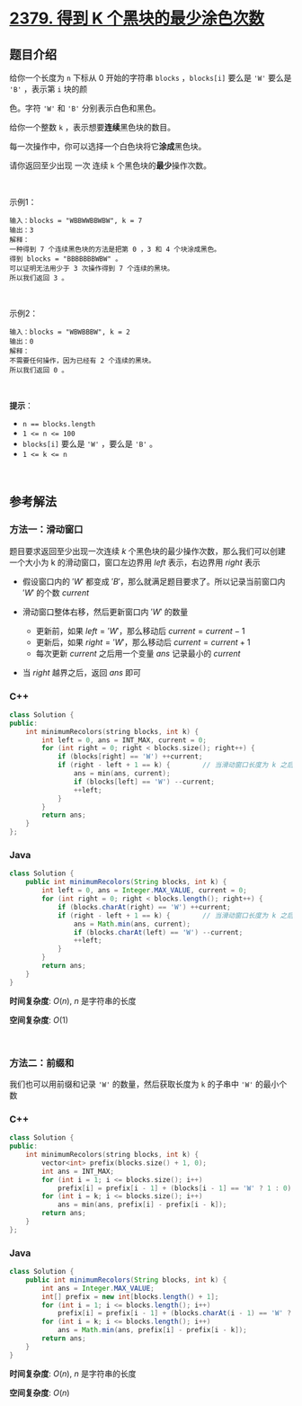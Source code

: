 # [2379. 得到 K 个黑块的最少涂色次数](https://leetcode.cn/problems/minimum-recolors-to-get-k-consecutive-black-blocks/)

## 题目介绍

给你一个长度为 `n` 下标从 0 开始的字符串 `blocks` ，`blocks[i]` 要么是 `'W'` 要么是 `'B'` ，表示第 `i` 块的颜

色。字符 `'W'` 和 `'B'` 分别表示白色和黑色。

给你一个整数 `k` ，表示想要**连续**黑色块的数目。

每一次操作中，你可以选择一个白色块将它**涂成**黑色块。

请你返回至少出现 一次 连续 `k` 个黑色块的**最少**操作次数。

<br>

示例1：

```
输入：blocks = "WBBWWBBWBW", k = 7
输出：3
解释：
一种得到 7 个连续黑色块的方法是把第 0 ，3 和 4 个块涂成黑色。
得到 blocks = "BBBBBBBWBW" 。
可以证明无法用少于 3 次操作得到 7 个连续的黑块。
所以我们返回 3 。
```

<br>

示例2：

```
输入：blocks = "WBWBBBW", k = 2
输出：0
解释：
不需要任何操作，因为已经有 2 个连续的黑块。
所以我们返回 0 。
```

<br>

**提示**：

-   `n == blocks.length`
-   `1 <= n <= 100`
-   `blocks[i]` 要么是 `'W'` ，要么是 `'B'` 。
-   `1 <= k <= n`

<br>

## 参考解法

### 方法一：滑动窗口
题目要求返回至少出现一次连续 $k$ 个黑色块的最少操作次数，那么我们可以创建一个大小为 k 的滑动窗口，窗口左边界用 $left$ 表示，右边界用 $right$ 表示

- 假设窗口内的 $'W'$ 都变成 $'B'$，那么就满足题目要求了。所以记录当前窗口内 $'W'$ 的个数 $current$
- 滑动窗口整体右移，然后更新窗口内 $'W'$ 的数量
    - 更新前，如果 $left = 'W'$，那么移动后 $current = current - 1$
    - 更新后，如果 $right = 'W'$，那么移动后 $current = current + 1$
    - 每次更新 $current$ 之后用一个变量 $ans$ 记录最小的 $current$

- 当 $right$ 越界之后，返回 $ans$ 即可

### **C++**

```C++
class Solution {
public:
    int minimumRecolors(string blocks, int k) {
        int left = 0, ans = INT_MAX, current = 0;
        for (int right = 0; right < blocks.size(); right++) {
            if (blocks[right] == 'W') ++current;
            if (right - left + 1 == k) {        // 当滑动窗口长度为 k 之后，才进行处理
                ans = min(ans, current);
                if (blocks[left] == 'W') --current;
                ++left;
            }
        }
        return ans;
    }
};
```
### **Java**

```Java
class Solution {
    public int minimumRecolors(String blocks, int k) {
        int left = 0, ans = Integer.MAX_VALUE, current = 0;
        for (int right = 0; right < blocks.length(); right++) {
            if (blocks.charAt(right) == 'W') ++current;
            if (right - left + 1 == k) {        // 当滑动窗口长度为 k 之后，才进行处理
                ans = Math.min(ans, current);
                if (blocks.charAt(left) == 'W') --current;
                ++left;
            }
        }
        return ans;
    }
}
```

**时间复杂度**: $O(n)$, $n$ 是字符串的长度

**空间复杂度**: $O(1)$

<br>

### 方法二：前缀和
我们也可以用前缀和记录 `'W'` 的数量，然后获取长度为 `k` 的子串中 `'W'` 的最小个数

### **C++**
```C++
class Solution {
public:
    int minimumRecolors(string blocks, int k) {
        vector<int> prefix(blocks.size() + 1, 0);
        int ans = INT_MAX;
        for (int i = 1; i <= blocks.size(); i++)
            prefix[i] = prefix[i - 1] + (blocks[i - 1] == 'W' ? 1 : 0);
        for (int i = k; i <= blocks.size(); i++)
            ans = min(ans, prefix[i] - prefix[i - k]);
        return ans;
    }
};
```
### **Java**

```Java
class Solution {
    public int minimumRecolors(String blocks, int k) {
        int ans = Integer.MAX_VALUE;
        int[] prefix = new int[blocks.length() + 1];
        for (int i = 1; i <= blocks.length(); i++) 
            prefix[i] = prefix[i - 1] + (blocks.charAt(i - 1) == 'W' ? 1 : 0);
        for (int i = k; i <= blocks.length(); i++)
            ans = Math.min(ans, prefix[i] - prefix[i - k]);
        return ans;
    }
}
```

**时间复杂度**: $O(n)$, $n$ 是字符串的长度

**空间复杂度**: $O(n)$